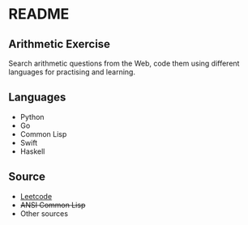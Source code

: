 # README

## Arithmetic Exercise

Search arithmetic questions from the Web, code them using different languages for practising and learning.

## Languages

+ Python
+ Go
+ Common Lisp
+ Swift
+ Haskell

## Source

+ [Leetcode](leetcode.com)
+ ~~ANSI Common Lisp~~
+ Other sources


